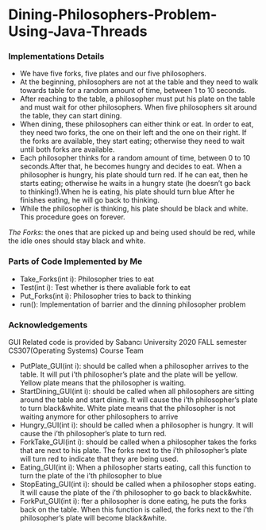# Dining-Philosophers-Problem-Using-Java-Threads

### Implementations Details
- We have five forks, five plates and our five philosophers. 
- At the beginning, philosophers are not at the table and they need to walk towards table for a random amount of time, between 1 to 10 seconds.
- After reaching to the table, a philosopher must put his plate on the table and must wait for other philosophers. When five philosophers sit around the table, they can start dining.
- When dining, these philosophers can either think or eat. In order to eat, they need two forks, the one on their left and the one on their right. If the forks are available, they start eating; otherwise they need to wait until both forks are available.
- Each philosopher thinks for a random amount of time, between 0 to 10 seconds.After that, he becomes hungry and decides to eat. When a philosopher is hungry, his plate should turn red. If he can eat, then he starts eating; otherwise he waits in a hungry state (he doesn’t go back to thinking!).When he is eating, his plate should turn blue After he finishes eating, he will go back to thinking.
- While the philosopher is thinking, his plate should be black and white. This procedure goes on forever.


*The Forks*: the ones that are picked up and being used should be red, while the idle ones should stay black and white.

### Parts of Code Implemented by Me 
- Take_Forks(int i): Philosopher tries to eat
- Test(int i): Test whether is there avaliable fork to eat
- Put_Forks(int i): Philosopher tries to back to thinking
- run(): Implementation of barrier and the dinning philosopher problem


### Acknowledgements
GUI Related code is provided by Sabancı University 2020 FALL semester CS307(Operating Systems) Course Team
  - PutPlate_GUI(int i): should be called when a philosopher arrives to the table. It will put i’th philosopher’s plate and the plate will be yellow. Yellow plate means that the philosopher is waiting.
  - StartDining_GUI(int i): should be called when all philosophers are sitting around the table and start dining. It will cause the i’th philosopher’s plate to turn black&white. White plate means that the philosopher is not waiting anymore for other philosophers to arrive
  - Hungry_GUI(int i): should be called when a philosopher is hungry. It will cause the i’th philosopher’s plate to turn red.
  - ForkTake_GUI(int i): should be called when a philosopher takes the forks that are next to his plate. The forks next to the i’th philosopher’s plate will turn red to indicate that they are being used.
  - Eating_GUI(int i): When a philosopher starts eating, call this function to turn the plate of the i’th philosopher to blue
  - StopEating_GUI(int i): should be called when a philosopher stops eating. It will cause the plate of the i’th philosopher to go back to black&white.
  - ForkPut_GUI(int i): fter a philosopher is done eating, he puts the forks back on the table. When this function is called, the forks next to the i’th philosopher’s plate will become black&white.
